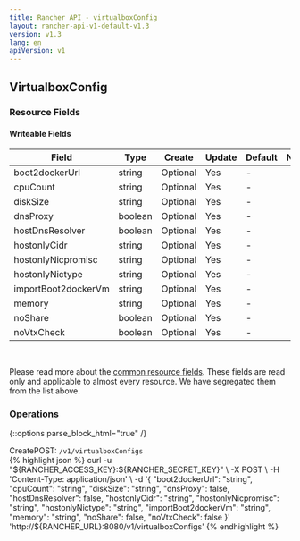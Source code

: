 ```yaml
---
title: Rancher API - virtualboxConfig
layout: rancher-api-v1-default-v1.3
version: v1.3
lang: en
apiVersion: v1
---
```


## VirtualboxConfig



### Resource Fields

#### Writeable Fields

Field | Type | Create | Update | Default | Notes
---|---|---|---|---|---
boot2dockerUrl | string | Optional | Yes | - | 
cpuCount | string | Optional | Yes | - | 
diskSize | string | Optional | Yes | - | 
dnsProxy | boolean | Optional | Yes | - | 
hostDnsResolver | boolean | Optional | Yes | - | 
hostonlyCidr | string | Optional | Yes | - | 
hostonlyNicpromisc | string | Optional | Yes | - | 
hostonlyNictype | string | Optional | Yes | - | 
importBoot2dockerVm | string | Optional | Yes | - | 
memory | string | Optional | Yes | - | 
noShare | boolean | Optional | Yes | - | 
noVtxCheck | boolean | Optional | Yes | - | 



<br>

Please read more about the [common resource fields]({{site.baseurl}}/rancher/{{page.version}}/{{page.lang}}/api/{{page.apiVersion}}/common/). These fields are read only and applicable to almost every resource. We have segregated them from the list above.

### Operations
{::options parse_block_html="true" /}
<a id="create"></a>
<div class="action"><span class="header">Create<span class="headerright">POST:  <code>/v1/virtualboxConfigs</code></span></span>
<div class="action-contents"> {% highlight json %}
curl -u "${RANCHER_ACCESS_KEY}:${RANCHER_SECRET_KEY}" \
-X POST \
-H 'Content-Type: application/json' \
-d '{
	"boot2dockerUrl": "string",
	"cpuCount": "string",
	"diskSize": "string",
	"dnsProxy": false,
	"hostDnsResolver": false,
	"hostonlyCidr": "string",
	"hostonlyNicpromisc": "string",
	"hostonlyNictype": "string",
	"importBoot2dockerVm": "string",
	"memory": "string",
	"noShare": false,
	"noVtxCheck": false
}' 'http://${RANCHER_URL}:8080/v1/virtualboxConfigs'
{% endhighlight %}
</div></div>




